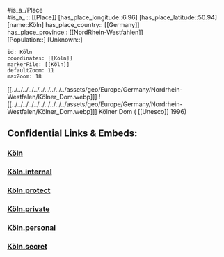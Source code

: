 ﻿---
location:
  - 50.94
  - 6.96
mapzoom:
  - 7
  - 12
mapmarker: city
type: City
tags:
  - geo/City
SpocWebEntityId: 31529
isDeleted: false
confidential: public
aliases:
  - Köln
  - Koeln
  - Cologne
  - Colonia Agrippina
---
#is_a_/Place  
#is_a_ :: [[Place]] 
[has_place_longitude::6.96] 
[has_place_latitude::50.94] 
[name::Köln] 
has_place_country:: [[Germany]]  
has_place_province:: [[NordRhein-Westfahlen]]  
[Population::] 
[Unknown::] 


```leaflet
id: Köln
coordinates: [[Köln]] 
markerFile: [[Köln]] 
defaultZoom: 11 
maxZoom: 18
```

[[../../../../../../../../../../assets/geo/Europe/Germany/Nordrhein-Westfalen/Kölner_Dom.webp]]] ![[../../../../../../../../../../assets/geo/Europe/Germany/Nordrhein-Westfalen/Kölner_Dom.webp]]] 
Kölner Dom ( [[Unesco]] 1996) 

## Confidential Links & Embeds: 

### [Köln](/_public/Earth/Continent/Europe/Europe~Central/Germany/Germany~West/Nord_Rhein-Westfalen/counties~NW/Köln/Köln.md) 

### [Köln.internal](/_internal/Earth/Continent/Europe/Europe~Central/Germany/Germany~West/Nord_Rhein-Westfalen/counties~NW/Köln/Köln.internal.md) 

### [Köln.protect](/_protect/Earth/Continent/Europe/Europe~Central/Germany/Germany~West/Nord_Rhein-Westfalen/counties~NW/Köln/Köln.protect.md) 

### [Köln.private](/_private/Earth/Continent/Europe/Europe~Central/Germany/Germany~West/Nord_Rhein-Westfalen/counties~NW/Köln/Köln.private.md) 

### [Köln.personal](/_personal/Earth/Continent/Europe/Europe~Central/Germany/Germany~West/Nord_Rhein-Westfalen/counties~NW/Köln/Köln.personal.md) 

### [Köln.secret](/_secret/Earth/Continent/Europe/Europe~Central/Germany/Germany~West/Nord_Rhein-Westfalen/counties~NW/Köln/Köln.secret.md) 
